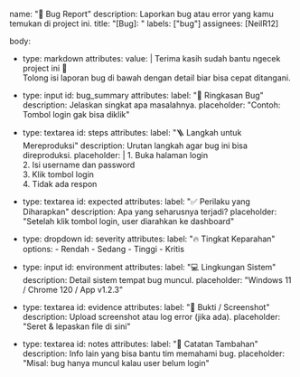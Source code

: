 name: "🐞 Bug Report"
description: Laporkan bug atau error yang kamu temukan di project ini.
title: "[Bug]: "
labels: ["bug"]
assignees: [NeilR12]

body:
  - type: markdown
    attributes:
      value: |
        Terima kasih sudah bantu ngecek project ini 🙏  
        Tolong isi laporan bug di bawah dengan detail biar bisa cepat ditangani.

  - type: input
    id: bug_summary
    attributes:
      label: "🧩 Ringkasan Bug"
      description: Jelaskan singkat apa masalahnya.
      placeholder: "Contoh: Tombol login gak bisa diklik"

  - type: textarea
    id: steps
    attributes:
      label: "🪜 Langkah untuk Mereproduksi"
      description: Urutan langkah agar bug ini bisa direproduksi.
      placeholder: |
        1. Buka halaman login  
        2. Isi username dan password  
        3. Klik tombol login  
        4. Tidak ada respon

  - type: textarea
    id: expected
    attributes:
      label: "✅ Perilaku yang Diharapkan"
      description: Apa yang seharusnya terjadi?
      placeholder: "Setelah klik tombol login, user diarahkan ke dashboard"

  - type: dropdown
    id: severity
    attributes:
      label: "🔥 Tingkat Keparahan"
      options:
        - Rendah
        - Sedang
        - Tinggi
        - Kritis

  - type: input
    id: environment
    attributes:
      label: "💻 Lingkungan Sistem"
      description: Detail sistem tempat bug muncul.
      placeholder: "Windows 11 / Chrome 120 / App v1.2.3"

  - type: textarea
    id: evidence
    attributes:
      label: "📸 Bukti / Screenshot"
      description: Upload screenshot atau log error (jika ada).
      placeholder: "Seret & lepaskan file di sini"

  - type: textarea
    id: notes
    attributes:
      label: "📝 Catatan Tambahan"
      description: Info lain yang bisa bantu tim memahami bug.
      placeholder: "Misal: bug hanya muncul kalau user belum login"
